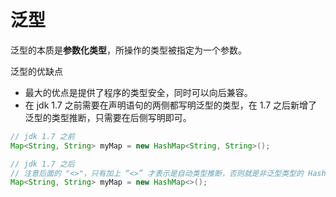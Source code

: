 # 泛型

泛型的本质是**参数化类型**，所操作的类型被指定为一个参数。

泛型的优缺点
* 最大的优点是提供了程序的类型安全，同时可以向后兼容。
* 在 jdk 1.7 之前需要在声明语句的两侧都写明泛型的类型，在 1.7 之后新增了泛型的类型推断，只需要在后侧写明即可。
```java
// jdk 1.7 之前
Map<String, String> myMap = new HashMap<String, String>();

// jdk 1.7 之后
// 注意后面的 "<>"，只有加上 “<>” 才表示是自动类型推断，否则就是非泛型类型的 HashMap
Map<String, String> myMap = new HashMap<>();
```